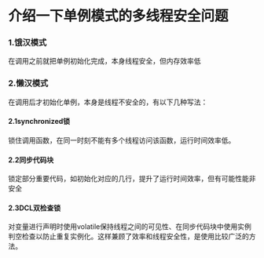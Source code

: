 # 介绍一下单例模式的多线程安全问题 

### 1.饿汉模式

在调用之前就把单例初始化完成，本身线程安全，但内存效率低

### 2.懒汉模式

在调用后才初始化单例，本身是线程不安全的，有以下几种写法：

#### 2.1synchronized锁

锁住调用函数，在同一时刻不能有多个线程访问该函数，运行时间效率低。

#### 2.2同步代码块

锁定部分重要代码，如初始化对应的几行，提升了运行时间效率，但有可能性能非安全

#### 2.3DCL双检查锁

对变量进行声明时使用volatile保持线程之间的可见性、在同步代码块中使用实例判空检查以防止重复实例化。这样兼顾了效率和线程安全性，是使用比较广泛的方法。
